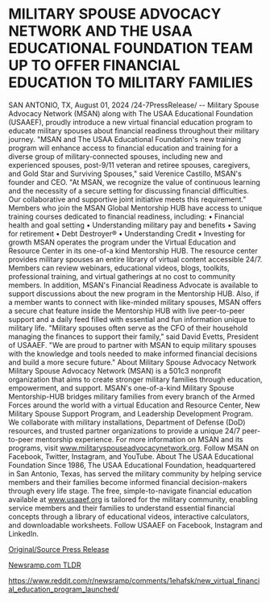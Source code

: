 # MILITARY SPOUSE ADVOCACY NETWORK AND THE USAA EDUCATIONAL FOUNDATION TEAM UP TO OFFER FINANCIAL EDUCATION TO MILITARY FAMILIES

SAN ANTONIO, TX, August 01, 2024 /24-7PressRelease/ -- Military Spouse Advocacy Network (MSAN) along with The USAA Educational Foundation (USAAEF), proudly introduce a new virtual financial education program to educate military spouses about financial readiness throughout their military journey.   "MSAN and The USAA Educational Foundation's new training program will enhance access to financial education and training for a diverse group of military-connected spouses, including new and experienced spouses, post-9/11 veteran and retiree spouses, caregivers, and Gold Star and Surviving Spouses," said Verenice Castillo, MSAN's founder and CEO. "At MSAN, we recognize the value of continuous learning and the necessity of a secure setting for discussing financial difficulties. Our collaborative and supportive joint initiative meets this requirement."   Members who join the MSAN Global Mentorship HUB have access to unique training courses dedicated to financial readiness, including:   • Financial health and goal setting  • Understanding military pay and benefits  • Saving for retirement  • Debt Destroyer®  • Understanding Credit  • Investing for growth  MSAN operates the program under the Virtual Education and Resource Center in its one-of-a kind Mentorship HUB. The resource center provides military spouses an entire library of virtual content accessible 24/7. Members can review webinars, educational videos, blogs, toolkits, professional training, and virtual gatherings at no cost to community members. In addition, MSAN's Financial Readiness Advocate is available to support discussions about the new program in the Mentorship HUB.   Also, if a member wants to connect with like-minded military spouses, MSAN offers a secure chat feature inside the Mentorship HUB with live peer-to-peer support and a daily feed filled with essential and fun information unique to military life.   "Military spouses often serve as the CFO of their household managing the finances to support their family," said David Evetts, President of USAAEF. "We are proud to partner with MSAN to equip military spouses with the knowledge and tools needed to make informed financial decisions and build a more secure future."   About Military Spouse Advocacy Network  Military Spouse Advocacy Network (MSAN) is a 501c3 nonprofit organization that aims to create stronger military families through education, empowerment, and support. MSAN's one-of-a-kind Military Spouse Mentorship-HUB bridges military families from every branch of the Armed Forces around the world with a virtual Education and Resource Center, New Military Spouse Support Program, and Leadership Development Program. We collaborate with military installations, Department of Defense (DoD) resources, and trusted partner organizations to provide a unique 24/7 peer-to-peer mentorship experience. For more information on MSAN and its programs, visit www.militaryspouseadvocacynetwork.org. Follow MSAN on Facebook, Twitter, Instagram, and YouTube.   About The USAA Educational Foundation  Since 1986, The USAA Educational Foundation, headquartered in San Antonio, Texas, has served the military community by helping service members and their families become informed financial decision-makers through every life stage. The free, simple-to-navigate financial education available at www.usaaef.org is tailored for the military community, enabling service members and their families to understand essential financial concepts through a library of educational videos, interactive calculators, and downloadable worksheets. Follow USAAEF on Facebook, Instagram and LinkedIn. 

[Original/Source Press Release](https://www.24-7pressrelease.com/press-release/512978/military-spouse-advocacy-network-and-the-usaa-educational-foundation-team-up-to-offer-financial-education-to-military-families)
                    

[Newsramp.com TLDR](None) 

https://www.reddit.com/r/newsramp/comments/1ehafsk/new_virtual_financial_education_program_launched/